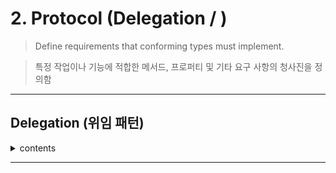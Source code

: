 # 2. Protocol (Delegation / )

> Define requirements that conforming types must implement.

> 특정 작업이나 기능에 적합한 메서드, 프로퍼티 및 기타 요구 사항의 청사진을 정의함

---

## Delegation (위임 패턴)

<details>
<summary> contents </summary>

> 어떤 클래스(또는 구조체)가 자기 책임의 일부를 다른 타입의 인스턴스에게 위임(delegate) 하는 디자인 패턴

- **Swift** 에서는 **Protocol** 을 정의해서 `delegate` 가 구현해야 할 메서드를 명시

- **Delegate** 를 `weak` 참조로 선언 -> **강한 순환 참조(Strong Reference Cycle)** 방지

- 흔히 UIKit, SwiftUI, Foundation 등에서 쓰는 패턴 (ex: `UITableViewDelegate`, `UITextFieldDelegate`)

---

*ex. 주사위 게임과 게임의 진행사항을 관찰하는 위임에 대한 중첩된 프로토콜을 정의*


```swift
// DiceGame 클래스
class DiceGame {
    let sides: Int
    let generator = LinearCongruentialGenerator()
    weak var delegate: Delegate?
    
    init(sides: Int) {
        self.sides = sides
    }
    
    func roll() -> Int {
        return Int(generator.random() * Double(sides)) + 1
    }
    
    func play(rounds: Int) {
        delegate?.gameDidStart(self)
        
        for round in 1...rounds {
            let player1 = roll()
            let player2 = roll()
            
            if player1 == player2 {
                delegate?.game(self, didEndRound: round, winner: nil)
            } else if player1 > player2 {
                delegate?.game(self, didEndRound: round, winner: 1)
            } else {
                delegate?.game(self, didEndRound: round, winner: 2)
            }
        }
        
        delegate?.gameDidEnd(self)
    }
    
    // Delegate 프로토콜 정의
    protocol Delegate: AnyObject {
        func gameDidStart(_ game: DiceGame)
        func game(_ game: DiceGame, didEndRound round: Int, winner: Int?)
        func gameDidEnd(_ game: DiceGame)
    }
}
```

- `DiceGame.Delegate` 프로토콜은 주사위 게임의 진행사항을 추적하기 위해 채택될 수 있음

- `DiceGame.Delegate` 프로토콜은 주사위 게임의 컨텍스트에서만 사용되기 때문에, DiceGame 클래스 내에 중첩됌, 프로토콜은 외부 선언이 **제너릭** 하지 않으면, **구조체와 클래스와 같은 타입 선언 내에 중첩될 수 있음**

- 강한 참조 사이클을 방지하기 위해 위임자는 약한 참조로 선언

- `delegate` 프로퍼티는 옵셔널 `DiceGame.Delegate` 이므로 `play(rounds:)` 메서드는 위임에 대한 메서드를 호출할 때마다 옵셔널 체이닝을 사용

- `delegate` 프로퍼티가 `nil` 이면 이 위임자 호출은 무시됌

- `delegate` 프로퍼티가 `nil` 이 아니면 이 위임자 메서드가 호출되고 파라미터로 `DiceGame` 인스턴스는 전달

```swift
// 게임 진행을 추적하는 Tracker
class DiceGameTracker: DiceGame.Delegate {
    var playerScore1 = 0
    var playerScore2 = 0
    
    func gameDidStart(_ game: DiceGame) {
        print("Started a new game")
        playerScore1 = 0
        playerScore2 = 0
    }
    
    func game(_ game: DiceGame, didEndRound round: Int, winner: Int?) {
        switch winner {
        case 1:
            playerScore1 += 1
            print("Player 1 won round \(round)")
        case 2:
            playerScore2 += 1
            print("Player 2 won round \(round)")
        default:
            print("The round was a draw")
        }
    }
    
    func gameDidEnd(_ game: DiceGame) {
        if playerScore1 == playerScore2 {
            print("The game ended in a draw.")
        } else if playerScore1 > playerScore2 {
            print("Player 1 won!")
        } else {
            print("Player 2 won!")
        }
    }
}
```

- `diceGameTracker` 클래스는 `DiceGame.Delegate` 프로토콜에 의해 요구되는 3개 메서드를 모두 구현

- 이 세 메서드를 이용해서 새로운 게임이 시작되면 플레이어의 점수를 모두 0으로 만들고, 각 라운드가 끝날 때마다 점수를 업데이트하고, 게임이 끝나면 승리자를 발표

```swift
let tracker = DiceGameTracker()
let game = DiceGame(sides: 6)

game.delegate = tracker
game.play(rounds: 3)

//Started a new game
//Player 2 won round 1
//Player 2 won round 2
//Player 1 won round 3
//Player 2 won!
```

</details>

---